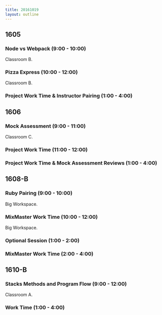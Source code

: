 ```yaml
---
title: 20161019
layout: outline
---
```



## 1605

### Node vs Webpack (9:00 - 10:00)

Classroom B.

### Pizza Express (10:00 - 12:00)

Classroom B.

### Project Work Time & Instructor Pairing (1:00 - 4:00)


## 1606

### Mock Assessment (9:00 - 11:00)

Classroom C.

### Project Work Time (11:00 - 12:00)

### Project Work Time & Mock Assessment Reviews (1:00 - 4:00)


## 1608-B

### Ruby Pairing (9:00 - 10:00)

Big Workspace.

### MixMaster Work Time (10:00 - 12:00)

Big Workspace.

### Optional Session (1:00 - 2:00)

### MixMaster Work Time (2:00 - 4:00)


## 1610-B

### Stacks Methods and Program Flow (9:00 - 12:00)

Classroom A.

### Work Time (1:00 - 4:00)

